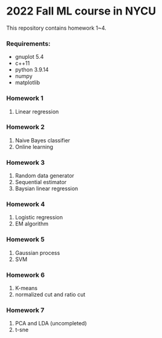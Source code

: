 # 2022 Fall ML course in NYCU

This repository contains homework 1~4.

### Requirements:

- gnuplot 5.4
- c++11
- python 3.9.14
- numpy
- matplotlib

### Homework 1

1. Linear regression

### Homework 2

1. Naive Bayes classifier
2. Online learning

### Homework 3

1. Random data generator
2. Sequential estimator
3. Baysian linear regression

### Homework 4

1. Logistic regression
2. EM algorithm

### Homework 5

1. Gaussian process
2. SVM

### Homework 6

1. K-means
2. normalized cut and ratio cut

### Homework 7

1. PCA and LDA (uncompleted)
2. t-sne
